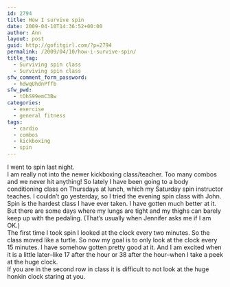 ```yaml
---
id: 2794
title: How I survive spin
date: 2009-04-10T14:36:52+00:00
author: Ann
layout: post
guid: http://gofitgirl.com/?p=2794
permalink: /2009/04/10/how-i-survive-spin/
title_tag:
  - Surviving spin class
  - Surviving spin class
sfw_comment_form_password:
  - hdwqUhdnPffb
sfw_pwd:
  - tOhS99emC3Bw
categories:
  - exercise
  - general fitness
tags:
  - cardio
  - combos
  - kickboxing
  - spin
---
```

I went to spin last night.  
I am really not into the newer kickboxing class/teacher. Too many combos and we never hit anything! So lately I have been going to a body conditioning class on Thursdays at lunch, which my Saturday spin instructor teaches. I couldn&#8217;t go yesterday, so I tried the evening spin class with John.  
Spin is the hardest class I have ever taken. I have gotten much better at it. But there are some days where my lungs are tight and my thighs can barely keep up with the pedaling. (That&#8217;s usually when Jennifer asks me if I am OK.)  
The first time I took spin I looked at the clock every two minutes. So the class moved like a turtle. So now my goal is to only look at the clock every 15 minutes. I have somehow gotten pretty good at it. And I am excited when it is a little later&#8211;like 17 after the hour or 38 after the hour&#8211;when I take a peek at the huge clock.  
If you are in the second row in class it is difficult to not look at the huge honkin clock staring at you.